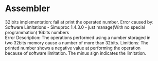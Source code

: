 # Assembler
32 bits implementation: fail at print the operated number.
Error caused by: Software Limitations - Simuproc 1.4.3.0 - just manage(With no special programmation) 16bits numbers  
Error Description: The operations performed using a number storaged in two 32bits memory cause a number of more than 32bits.
Limitions: The printed number shows a negative value at performing the operation because of software limitation.
The minus sign indicates the limitation. 

